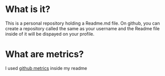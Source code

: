 # What is it?
This is a personal repository holding a Readme.md file. On github, you can create a repository called the same as your username and the Readme file inside of it will be dispayed on your profile.

# What are metrics?
I used [github metrics](https://github.com/lowlighter/metrics) inside my readme
